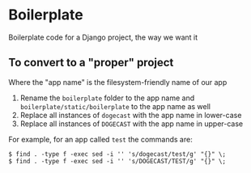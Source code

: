 # Boilerplate

Boilerplate code for a Django project, the way we want it

## To convert to a "proper" project

Where the "app name" is the filesystem-friendly name of our app

1. Rename the `boilerplate` folder to the app name and `boilerplate/static/boilerplate` to the app name as well
2. Replace all instances of `dogecast` with the app name in lower-case
3. Replace all instances of `DOGECAST` with the app name in upper-case

For example, for an app called `test` the commands are:

    $ find . -type f -exec sed -i '' 's/dogecast/test/g' "{}" \;
    $ find . -type f -exec sed -i '' 's/DOGECAST/TEST/g' "{}" \;
